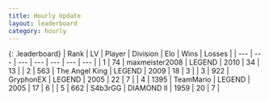 ```yaml
---
title: Hourly Update
layout: leaderboard
category: hourly
---
```


{: .leaderboard}
| Rank | LV | Player | Division | Elo | Wins | Losses |
| --- | --- | --- | --- | --- | --- | --- |
| <span data-change="0">1</span> | 74 | <span title="ID: 410122">maxmeister2008</span> | LEGEND | <span data-change="0">2010</span> | <span data-change="0">34</span> | <span data-change="0">13</span> |
| <span data-change="0">2</span> | 563 | <span title="ID: 547162">The Angel King</span> | LEGEND | <span data-change="0">2009</span> | <span data-change="0">18</span> | <span data-change="0">3</span> |
| <span data-change="0">3</span> | 922 | <span title="ID: 315148">GryphonEX</span> | LEGEND | <span data-change="0">2005</span> | <span data-change="0">22</span> | <span data-change="0">7</span> |
| <span data-change="0">4</span> | 1395 | <span title="ID: 164871">TeamMario</span> | LEGEND | <span data-change="0">2005</span> | <span data-change="0">17</span> | <span data-change="0">6</span> |
| <span data-change="13">5</span> | 662 | <span title="ID: 166888">S4b3rGG</span> | DIAMOND II | <span data-change="96">1959</span> | <span data-change="7">20</span> | <span data-change="0">7</span> |